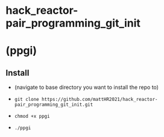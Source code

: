 # hack_reactor-pair_programming_git_init
# (ppgi)


## Install
+ (navigate to base directory you want to install the repo to)
+     git clone https://github.com/mattHR2021/hack_reactor-pair_programming_git_init.git
+     chmod +x ppgi
+     ./ppgi

